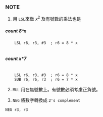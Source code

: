 ### NOTE

1. 用 `LSL`來做 $x^2$ 及有號數的乘法也是
##### count 8^x
```assembly
    LSL r6, r3, #3  ; r6 = 8 * x 
    
```
##### count x*7
```assembly
    
    LSL r6, r3, #3  ; r6 = 8 * x 
    SUB r6, r6, r3  ; r6 = 7 * x          
```

2.  `MUL` 用在無號數上。有號數必須考慮正負號。

3. `NEG` 將數字轉換成 `2's complement`
```assembly
NEG r3, r3        
```